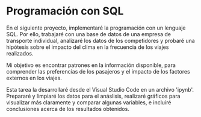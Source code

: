 # Programación con SQL

En el siguiente proyecto, implementaré la programación con un lenguaje SQL. Por ello, trabajaré con una base de datos de una empresa de transporte individual, analizaré los datos de los competidores y probaré una hipótesis sobre el impacto del clima en la frecuencia de los viajes realizados.

Mi objetivo es encontrar patrones en la información disponible, para comprender las preferencias de los pasajeros y el impacto de los factores externos en los viajes.

Esta tarea la desarrollaré desde el Visual Studio Code en un archivo 'ipynb'. Prepararé y limpiaré los datos para el anáslisis, realizaré gráficos para visualizar más claramente y comparar algunas variables, e incluiré conclusiones acerca de los resultados obtenidos.
